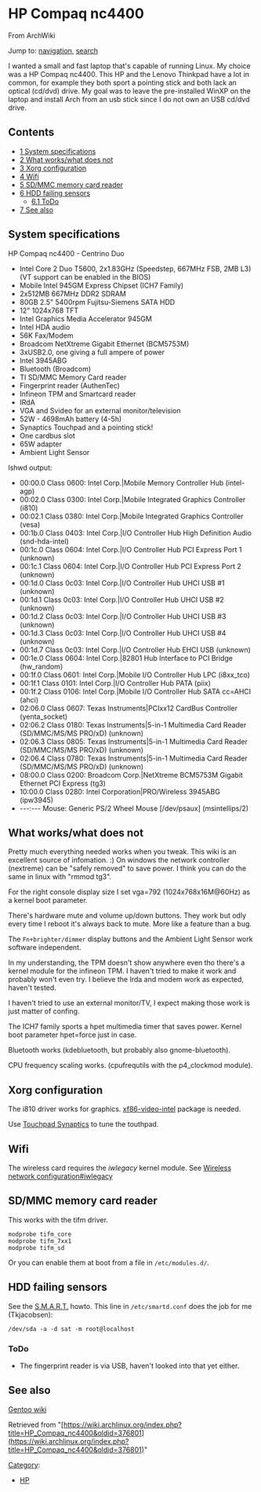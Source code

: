 # HP Compaq nc4400

From ArchWiki

Jump to: [navigation](#column-one), [search](#searchInput)

I wanted a small and fast laptop that's capable of running Linux. My choice was a HP Compaq nc4400. This HP and the Lenovo Thinkpad have a lot in common, for example they both sport a pointing stick and both lack an optical (cd/dvd) drive. My goal was to leave the pre-installed WinXP on the laptop and install Arch from an usb stick since I do not own an USB cd/dvd drive.

## Contents

*   [1 System specifications](#System_specifications)
*   [2 What works/what does not](#What_works.2Fwhat_does_not)
*   [3 Xorg configuration](#Xorg_configuration)
*   [4 Wifi](#Wifi)
*   [5 SD/MMC memory card reader](#SD.2FMMC_memory_card_reader)
*   [6 HDD failing sensors](#HDD_failing_sensors)
    *   [6.1 ToDo](#ToDo)
*   [7 See also](#See_also)

## System specifications

HP Compaq nc4400 - Centrino Duo

*   Intel Core 2 Duo T5600, 2x1.83GHz (Speedstep, 667MHz FSB, 2MB L3) (VT support can be enabled in the BIOS)
*   Mobile Intel 945GM Express Chipset (ICH7 Family)
*   2x512MB 667MHz DDR2 SDRAM
*   80GB 2.5" 5400rpm Fujitsu-Siemens SATA HDD
*   12" 1024x768 TFT
*   Intel Graphics Media Accelerator 945GM
*   Intel HDA audio
*   56K Fax/Modem
*   Broadcom NetXtreme Gigabit Ethernet (BCM5753M)
*   3xUSB2.0, one giving a full ampere of power
*   Intel 3945ABG
*   Bluetooth (Broadcom)
*   TI SD/MMC Memory Card reader
*   Fingerprint reader (AuthenTec)
*   Infineon TPM and Smartcard reader
*   IRdA
*   VGA and Svideo for an external monitor/television
*   52W - 4698mAh battery (4-5h)
*   Synaptics Touchpad and a pointing stick!
*   One cardbus slot
*   65W adapter
*   Ambient Light Sensor

lshwd output:

*   00:00.0 Class 0600: Intel Corp.|Mobile Memory Controller Hub (intel-agp)
*   00:02.0 Class 0300: Intel Corp.|Mobile Integrated Graphics Controller (i810)
*   00:02.1 Class 0380: Intel Corp.|Mobile Integrated Graphics Controller (vesa)
*   00:1b.0 Class 0403: Intel Corp.|I/O Controller Hub High Definition Audio (snd-hda-intel)
*   00:1c.0 Class 0604: Intel Corp.|I/O Controller Hub PCI Express Port 1 (unknown)
*   00:1c.1 Class 0604: Intel Corp.|I/O Controller Hub PCI Express Port 2 (unknown)
*   00:1d.0 Class 0c03: Intel Corp.|I/O Controller Hub UHCI USB #1 (unknown)
*   00:1d.1 Class 0c03: Intel Corp.|I/O Controller Hub UHCI USB #2 (unknown)
*   00:1d.2 Class 0c03: Intel Corp.|I/O Controller Hub UHCI USB #3 (unknown)
*   00:1d.3 Class 0c03: Intel Corp.|I/O Controller Hub UHCI USB #4 (unknown)
*   00:1d.7 Class 0c03: Intel Corp.|I/O Controller Hub EHCI USB (unknown)
*   00:1e.0 Class 0604: Intel Corp.|82801 Hub Interface to PCI Bridge (hw_random)
*   00:1f.0 Class 0601: Intel Corp.|Mobile I/O Controller Hub LPC (i8xx_tco)
*   00:1f.1 Class 0101: Intel Corp.|I/O Controller Hub PATA (piix)
*   00:1f.2 Class 0106: Intel Corp.|Mobile I/O Controller Hub SATA cc=AHCI (ahci)
*   02:06.0 Class 0607: Texas Instruments|PCIxx12 CardBus Controller (yenta_socket)
*   02:06.2 Class 0180: Texas Instruments|5-in-1 Multimedia Card Reader (SD/MMC/MS/MS PRO/xD) (unknown)
*   02:06.3 Class 0805: Texas Instruments|5-in-1 Multimedia Card Reader (SD/MMC/MS/MS PRO/xD) (unknown)
*   02:06.4 Class 0780: Texas Instruments|5-in-1 Multimedia Card Reader (SD/MMC/MS/MS PRO/xD) (unknown)
*   08:00.0 Class 0200: Broadcom Corp.|NetXtreme BCM5753M Gigabit Ethernet PCI Express (tg3)
*   10:00.0 Class 0280: Intel Corporation|PRO/Wireless 3945ABG (ipw3945)
*   ---:--- Mouse: Generic PS/2 Wheel Mouse [/dev/psaux] (msintellips/2)

## What works/what does not

Pretty much everything needed works when you tweak. This wiki is an excellent source of infomation. :) On windows the network controller (nextreme) can be "safely removed" to save power. I think you can do the same in linux with "rmmod tg3".

For the right console display size I set vga=792 (1024x768x16M@60Hz) as a kernel boot parameter.

There's hardware mute and volume up/down buttons. They work but odly every time I reboot it's always back to mute. More like a feature than a bug.

The `Fn+brighter/dimmer` display buttons and the Ambient Light Sensor work software independent.

In my understanding, the TPM doesn't show anywhere even tho there's a kernel module for the infineon TPM. I haven't tried to make it work and probably won't even try. I believe the Irda and modem work as expected, haven't tested.

I haven't tried to use an external monitor/TV, I expect making those work is just matter of confing.

The ICH7 family sports a hpet multimedia timer that saves power. Kernel boot parameter hpet=force just in case.

Bluetooth works (kdebluetooth, but probably also gnome-bluetooth).

CPU frequency scaling works. (cpufrequtils with the p4_clockmod module).

## Xorg configuration

The i810 driver works for graphics. [xf86-video-intel](https://www.archlinux.org/packages/?name=xf86-video-intel) package is needed.

Use [Touchpad Synaptics](/index.php/Touchpad_Synaptics "Touchpad Synaptics") to tune the touthpad.

## Wifi

The wireless card requires the _iwlegacy_ kernel module. See [Wireless network configuration#iwlegacy](/index.php/Wireless_network_configuration#iwlegacy "Wireless network configuration")

## SD/MMC memory card reader

This works with the tifm driver.

```
modprobe tifm_core
modprobe tifm_7xx1
modprobe tifm_sd

```

Or you can enable them at boot from a file in `/etc/modules.d/`.

## HDD failing sensors

See the [S.M.A.R.T.](/index.php/S.M.A.R.T. "S.M.A.R.T.") howto. This line in `/etc/smartd.conf` does the job for me (Tkjacobsen):

```
/dev/sda -a -d sat -m root@localhost

```

### ToDo

*   The fingerprint reader is via USB, haven't looked into that yet either.

## See also

[Gentoo wiki](http://gentoo-wiki.com/HARDWARE_Gentoo_on_HP_Compaq_nc4400)

Retrieved from "[https://wiki.archlinux.org/index.php?title=HP_Compaq_nc4400&oldid=376801](https://wiki.archlinux.org/index.php?title=HP_Compaq_nc4400&oldid=376801)"

[Category](/index.php/Special:Categories "Special:Categories"):

*   [HP](/index.php/Category:HP "Category:HP")